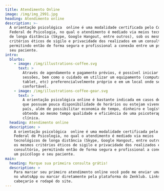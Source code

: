 ```yaml
---
title: Atendimento Online
image: /img/img_2991.jpg
heading: Atendimento online
description: >-
  A orientação psicológica  online é uma modalidade certificada pelo Conselho
  Federal de Psicologia, no qual o atendimento é mediado via meios tecnológicos
  de longa distância (Skype, Google Hangout, entre outros), sob os mesmos
  critérios éticos de sigilo e privacidade dos realizados em um consultório,
  permitindo então de forma segura e profissional a conexão entre um psicólogo e
  seu paciente.
intro:
  blurbs:
    - image: /img/illustrations-coffee.svg
      text: >
        Através de agendamento e pagamento prévios, é possível iniciar as
        sessões, bem como o cuidado em utilizar um equipamento (computador,
        tablet, etc) preferencialvelmente próprio e em um local onde se sinta
        confortável.
    - image: /img/illustrations-coffee-gear.svg
      text: >
        A orientação psicológica online é bastante indicada em casos de pessoas
        que possuam pouca disponibilidade de horários ou estejam vivendo fora do
        país, além de possibilitar economia de tempo, dinheiro e logística,
        obtendo ao mesmo tempo qualidade e eficiência de uma psicoterapia
        clínica.
  heading: Atendimento online
  description: >
    A orientação psicológica  online é uma modalidade certificada pelo Conselho
    Federal de Psicologia, no qual o atendimento é mediado via meios
    tecnológicos de longa distância (Skype, Google Hangout, entre outros), sob
    os mesmos critérios éticos de sigilo e privacidade dos realizados em um
    consultório, permitindo então de forma segura e profissional a conexão entre
    um psicólogo e seu paciente.
main:
  heading: Marque sua primeira consulta grátis!
  description: >
    Para marcar seu primeiro atendimento online você pode me enviar uma mensagem
    no whatsApp ou marcar diretamente pela plataforma do Zenklub. Links estão no
    cabeçario e rodapé do site.
---
```


